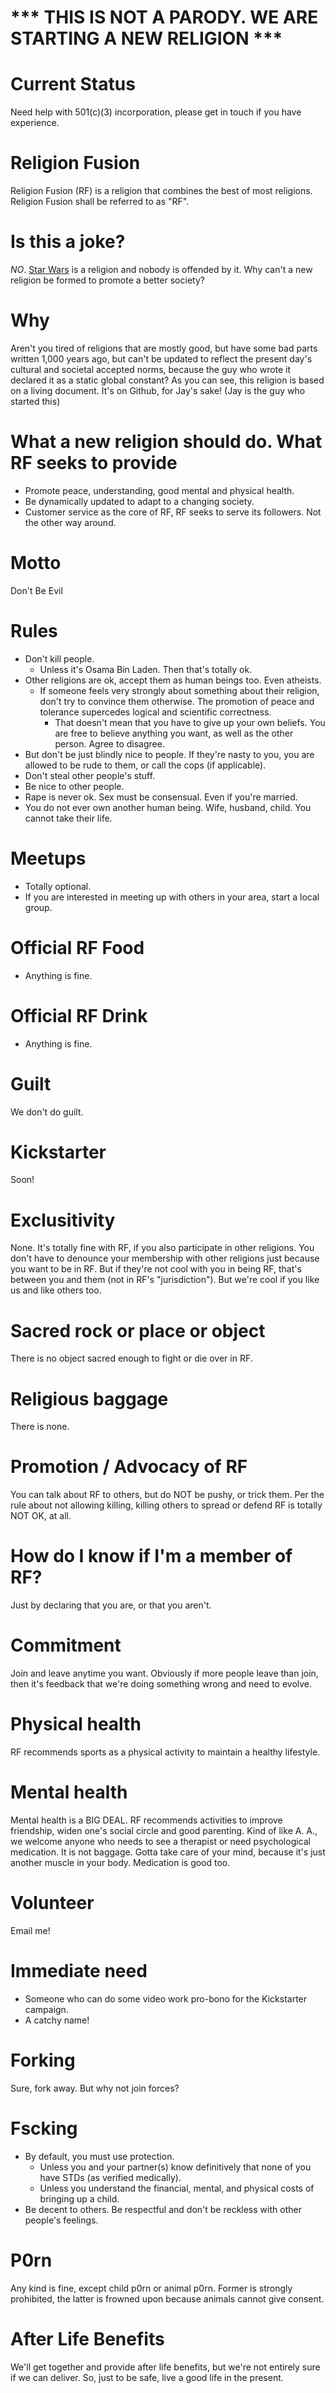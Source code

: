 # *** THIS IS NOT A PARODY. WE ARE STARTING A NEW RELIGION ***

# Current Status
Need help with 501(c)(3) incorporation, please get in touch if you have experience.

# Religion Fusion
Religion Fusion (RF) is a religion that combines the best of most religions. Religion Fusion shall be referred to as "RF".

# Is this a joke?
*NO*. [Star Wars](https://en.wikipedia.org/wiki/Jediism) is a religion and nobody is offended by it. Why can't a new religion be formed to promote a better society?

# Why
Aren't you tired of religions that are mostly good, but have some bad parts written 1,000 years ago, but can't be updated to reflect the present day's cultural and societal accepted norms, because the guy who wrote it declared it as a static global constant? As you can see, this religion is based on a living document. It's on Github, for Jay's sake! (Jay is the guy who started this)

# What a new religion should do. What RF seeks to provide
* Promote peace, understanding, good mental and physical health.
* Be dynamically updated to adapt to a changing society.
* Customer service as the core of RF, RF seeks to serve its followers. Not the other way around.

# Motto
Don't Be Evil

# Rules
* Don't kill people.
  * Unless it's Osama Bin Laden. Then that's totally ok.
* Other religions are ok, accept them as human beings too. Even atheists.
  * If someone feels very strongly about something about their religion, don't try to convince them otherwise. The promotion of peace and tolerance supercedes logical and scientific correctness.
    * That doesn't mean that you have to give up your own beliefs. You are free to believe anything you want, as well as the other person. Agree to disagree.
* But don't be just blindly nice to people. If they're nasty to you, you are allowed to be rude to them, or call the cops (if applicable).
* Don't steal other people's stuff.
* Be nice to other people.
* Rape is never ok. Sex must be consensual. Even if you're married.
* You do not ever own another human being. Wife, husband, child. You cannot take their life.

# Meetups
* Totally optional.
* If you are interested in meeting up with others in your area, start a local group.

# Official RF Food
* Anything is fine.

# Official RF Drink
* Anything is fine.

# Guilt
We don't do guilt.

# Kickstarter
Soon!

# Exclusitivity
None. It's totally fine with RF, if you also participate in other religions. You don't have to denounce your membership with other religions just because you want to be in RF. But if they're not cool with you in being RF, that's between you and them (not in RF's "jurisdiction"). But we're cool if you like us and like others too.

# Sacred rock or place or object
There is no object sacred enough to fight or die over in RF.

# Religious baggage
There is none.

# Promotion / Advocacy of RF
You can talk about RF to others, but do NOT be pushy, or trick them. Per the rule about not allowing killing, killing others to spread or defend RF is totally NOT OK, at all.

# How do I know if I'm a member of RF?
Just by declaring that you are, or that you aren't.

# Commitment
Join and leave anytime you want. Obviously if more people leave than join, then it's feedback that we're doing something wrong and need to evolve.

# Physical health
RF recommends sports as a physical activity to maintain a healthy lifestyle.

# Mental health
Mental health is a BIG DEAL. RF recommends activities to improve friendship, widen one's social circle and good parenting. Kind of like A. A., we welcome anyone who needs to see a therapist or need psychological medication. It is not baggage. Gotta take care of your mind, because it's just another muscle in your body. Medication is good too.

# Volunteer
Email me!

# Immediate need
* Someone who can do some video work pro-bono for the Kickstarter campaign.
* A catchy name!

# Forking
Sure, fork away. But why not join forces?

# Fscking
* By default, you must use protection.
  * Unless you and your partner(s) know definitively that none of you have STDs (as verified medically).
  * Unless you understand the financial, mental, and physical costs of bringing up a child.
* Be decent to others. Be respectful and don't be reckless with other people's feelings.

# P0rn
Any kind is fine, except child p0rn or animal p0rn. Former is strongly prohibited, the latter is frowned upon because animals cannot give consent.

# After Life Benefits
We'll get together and provide after life benefits, but we're not entirely sure if we can deliver. So, just to be safe, live a good life in the present.
